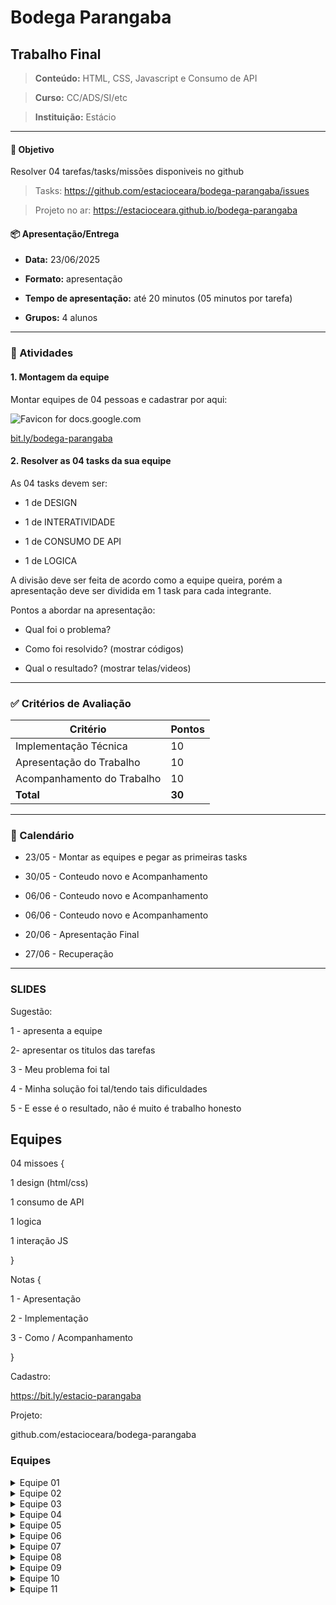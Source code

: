 # Bodega Parangaba

  

## Trabalho Final

> **Conteúdo:** HTML, CSS, Javascript e Consumo de API

> **Curso:** CC/ADS/SI/etc

> **Instituição:** Estácio

  

---

#### 🎯 Objetivo

Resolver 04 tarefas/tasks/missões disponiveis no github

  

> Tasks: https://github.com/estacioceara/bodega-parangaba/issues

> Projeto no ar: https://estacioceara.github.io/bodega-parangaba

  

#### 📦 Apresentação/Entrega

  

- **Data:** 23/06/2025

- **Formato:** apresentação

- **Tempo de apresentação:** até 20 minutos (05 minutos por tarefa)

- **Grupos:** 4 alunos

  

---

  

### 📌 Atividades

  

#### 1. Montagem da equipe

Montar equipes de 04 pessoas e cadastrar por aqui:

![Favicon for docs.google.com](https://www.google.com/s2/favicons?domain=docs.google.com&sz=32)

  

[bit.ly/bodega-parangaba](https://bit.ly/bodega-parangaba)

  

#### 2. Resolver as 04 tasks da sua equipe

As 04 tasks devem ser:

- 1 de DESIGN

- 1 de INTERATIVIDADE

- 1 de CONSUMO DE API

- 1 de LOGICA

  

A divisão deve ser feita de acordo como a equipe queira, porém a apresentação deve ser dividida em 1 task para cada integrante.

  

Pontos a abordar na apresentação:

- Qual foi o problema?

- Como foi resolvido? (mostrar códigos)

- Qual o resultado? (mostrar telas/videos)

  

---

  

### ✅ Critérios de Avaliação

  

| Critério | Pontos |
| -------------------------- | ------ |
| Implementação Técnica | 10 |
| Apresentação do Trabalho | 10 |
| Acompanhamento do Trabalho | 10 |
| **Total** | **30** |

  

---

  
  

### 📅 Calendário

  

- 23/05 - Montar as equipes e pegar as primeiras tasks

- 30/05 - Conteudo novo e Acompanhamento

- 06/06 - Conteudo novo e Acompanhamento

- 06/06 - Conteudo novo e Acompanhamento

- 20/06 - Apresentação Final

- 27/06 - Recuperação

  

---

  

### SLIDES

  

Sugestão:

  

1 - apresenta a equipe

2- apresentar os titulos das tarefas

  

3 - Meu problema foi tal

4 - Minha solução foi tal/tendo tais dificuldades

5 - E esse é o resultado, não é muito é trabalho honesto

  

## Equipes

  

04 missoes {

1 design (html/css)

1 consumo de API

1 logica

1 interação JS

}

  

Notas {

1 - Apresentação

2 - Implementação

3 - Como / Acompanhamento

}

  

Cadastro:

https://bit.ly/estacio-parangaba

  

Projeto:

github.com/estacioceara/bodega-parangaba

  

### Equipes

  

<details>

<summary>Equipe 01</summary>

  

- Gabriel Rolim Da Silva 202408131381

- Ana Larissa Ferreira Mendes 202408130724

- Erika Madeira Barroso 202408598947

- Pedro Henrique dos Santos 202402371509

</details>

  

<details>

<summary>Equipe 02</summary>

- guilheme muniz oliveira 202403398419

- adonay tavares da silva 202402218549

- leonardo moura silva 20240433124

- lucas de sousa carneiro 20231092379

  

</details>

  

<details>

<summary>Equipe 03</summary>

- Francisco Vitor Dos Santos Silva - 202402218591

- Solário Bringel - 202404464636

- João Lucas da Silva Queiroz - 202408367091

- Arthur Ferreira dos Santos - 202403271321

</details>

  

<details>

<summary>Equipe 04</summary>

  

- José Cordeiro de Abréu Neto - 202402375271

- João Pedro Ferreira Almeida - 202408221665

- Kayane Custodio Bandeira - 202408600003

- Maria Eduarda Delfino de Queiroz - 202409005435

  

</details>

  

<details>

<summary>Equipe 05</summary>

  

- Antônio David - 202408173679

  

- Paulo César - 202408180268

  

- Lucas Souza - 202408602091

  

- Marcos Alexandre - 202408427778

</details>

  

<details>

<summary>Equipe 06</summary>

  

- José Davi de Lima Dias - 202308404351

- Carlos Romulo de Souza Cavalcante - 202402376624

- Pedro Arthur - 202402374206

- Leandro Lustosa - 202502447531

</details>

  

<details>

<summary>Equipe 07</summary>

  

- Hermeson Martins da Silva - 202403492695

  

- Calel Sitaro de Sousa Cantanhede 202402218271

  

- Kaua Franco Vieira - 202403807971

  

- Paloma Silva Albuquerque- 202403768038

</details>

  

<details>

<summary>Equipe 08</summary>

- Maria Monalisa Melo de Lima 202404029701

- Antonia Alicia Alves Freires 202402581503

- Caio Alexandre 202408243278 .

</details>

  

<details>

<summary>Equipe 09</summary>

  

- Gabriel Alves de Alencar

  

- Kauan Alves Rodrigues

</details>

  

<details>

<summary>Equipe 10</summary>

- Leandro Moura da Silva - 2024 0237 0961

- Leandro Moura da Silva - 2024 0237 0961

  

- Leandro Moura da Silva - 2024 0237 0961

- Leandro Moura da Silva - 2024 0237 0961

</details>

<details>

<summary>Equipe 11</summary>

- Matheus Fontenele 

- Gabriel Rodrigues 

- Levi Rodrigues 

</details>
